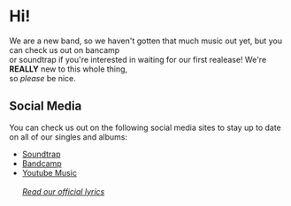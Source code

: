 # Hi!
We are a new band, so we haven't gotten that much music out yet, but you can check us out on bancamp<br/> or soundtrap if you're interested in waiting for our first realease! We're **REALLY** new to this whole thing, <br> so *please* be nice.
## Social Media
You can check us out on the following social media sites to stay up to date on all of our singles and albums:
* [Soundtrap](https://www.soundtrap.com/theworldinabottleband) 
* [Bandcamp](https://theworldinabottle.bandcamp.com/) 
* [Youtube Music](https://music.youtube.com) <br/> <br/>
[*Read our official lyrics*](https://drive.google.com/file/d/13xCh2kIA9zMYLyRjAQyxnqqa9iEJjCfu/view?usp=sharing)
